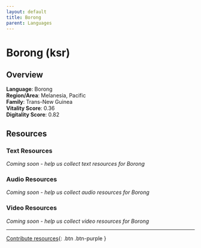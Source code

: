 ```yaml
---
layout: default
title: Borong
parent: Languages
---
```


# Borong (ksr)

## Overview

**Language**: Borong  
**Region/Area**: Melanesia, Pacific  
**Family**: Trans-New Guinea  
**Vitality Score**: 0.36  
**Digitality Score**: 0.82  

## Resources

### Text Resources
*Coming soon - help us collect text resources for Borong*

### Audio Resources
*Coming soon - help us collect audio resources for Borong*

### Video Resources
*Coming soon - help us collect video resources for Borong*

---

[Contribute resources](https://fairtrain.github.io/){: .btn .btn-purple }
